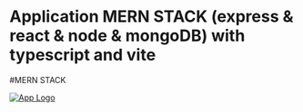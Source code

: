 <h1> Application MERN STACK (express & react & node & mongoDB) with typescript and vite</h1>

#MERN STACK


[![App Logo](https://grras.com/files/sgbaxnrabaysf8ugrxu6/blog_image_mern_stck.jpeg?s=940x350)
](https://grras.com/files/sgbaxnrabaysf8ugrxu6/blog_image_mern_stck.jpeg?s=940x350)
